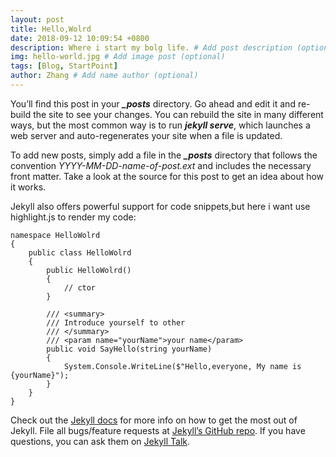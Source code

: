 ```yaml
---
layout: post
title: Hello,Wolrd
date: 2018-09-12 10:09:54 +0800
description: Where i start my bolg life. # Add post description (optional)
img: hello-world.jpg # Add image post (optional)
tags: [Blog, StartPoint]
author: Zhang # Add name author (optional)
---
```

You’ll find this post in your _**_posts**_ directory. Go ahead and edit it and re-build the site to see your changes. You can rebuild the site in many different ways, but the most common way is to run _**jekyll serve**_, which launches a web server and auto-regenerates your site when a file is updated.

To add new posts, simply add a file in the _**_posts**_ directory that follows the convention _YYYY-MM-DD-name-of-post.ext_ and includes the necessary front matter. Take a look at the source for this post to get an idea about how it works.

Jekyll also offers powerful support for code snippets,but here i want use highlight.js to render my code:

<pre><code class="csharp">namespace HelloWolrd
{
    public class HelloWolrd
    {
        public HelloWolrd()
        {
            // ctor
        }

        /// &lt;summary&gt;
        /// Introduce yourself to other
        /// &lt;/summary&gt;
        /// &lt;param name="yourName"&gt;your name&lt;/param&gt;
        public void SayHello(string yourName)
        {
            System.Console.WriteLine($"Hello,everyone, My name is {yourName}");
        }
    }
}
</code></pre>

Check out the [Jekyll docs][jekyll-docs] for more info on how to get the most out of Jekyll. File all bugs/feature requests at [Jekyll’s GitHub repo][jekyll-gh]. If you have questions, you can ask them on [Jekyll Talk][jekyll-talk].

[jekyll-docs]: https://jekyllrb.com/docs/home
[jekyll-gh]:   https://github.com/jekyll/jekyll
[jekyll-talk]: https://talk.jekyllrb.com/
